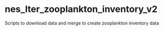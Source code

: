 # nes_lter_zooplankton_inventory_v2
Scripts to download data and merge to create zooplankton inventory data 

